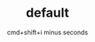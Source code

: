 ---
layout: post
title: default
date: cmd+shift+i minus seconds
categories: reading, watching
external_url: 
---